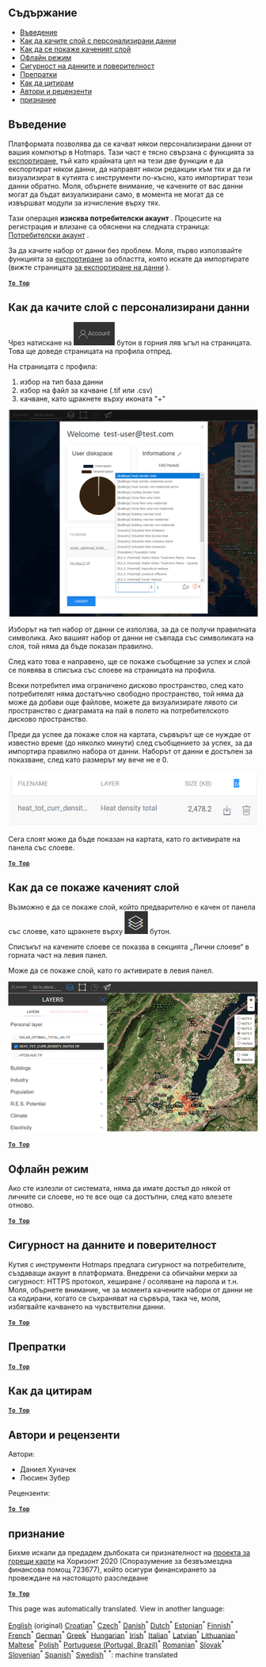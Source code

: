 <h2> Съдържание </h2><ul><li> <a href="#Introduction">Въведение</a> </li><li> <a href="#How-to-upload-a-layer-with-custom-data">Как да качите слой с персонализирани данни</a> </li><li> <a href="#How-to-display-an-uploaded-layer">Как да се покаже каченият слой</a> </li><li> <a href="#Offline-mode">Офлайн режим</a> </li><li> <a href="#Data-security-and-privacy">Сигурност на данните и поверителност</a> </li><li> <a href="#References">Препратки</a> </li><li> <a href="#How-to-cite">Как да цитирам</a> </li><li> <a href="#Authors-and-reviewers">Автори и рецензенти</a> </li><li> <a href="#Acknowledgement">признание</a> </li></ul><h2> Въведение </h2><p> Платформата позволява да се качват някои персонализирани данни от вашия компютър в Hotmaps. Тази част е тясно свързана с функцията за <a href="bg-Data-export-functionalities">експортиране,</a> тъй като крайната цел на тези две функции е да експортират някои данни, да направят някои редакции към тях и да ги визуализират в кутията с инструменти по-късно, като импортират тези данни обратно. Моля, обърнете внимание, че качените от вас данни могат да бъдат визуализирани само, в момента не могат да се извършват модули за изчисление върху тях. </p><p> Тази операция <strong>изисква потребителски акаунт</strong> . Процесите на регистрация и влизане са обяснени на следната страница: <a href="bg-Introduction-to-user-interface#Connect">Потребителски акаунт</a> . </p><p> За да качите набор от данни без проблем. Моля, първо използвайте функцията за <a href="bg-Data-export-functionalities">експортиране</a> за областта, която искате да импортирате (вижте страницата <a href="bg-Data-export-functionalities">за експортиране на данни</a> ). </p><p><ins> <code><strong><a href="#table-of-contents">To Top</a></strong></code> </ins> </p><h2> Как да качите слой с персонализирани данни </h2><p> Чрез натискане на <img alt="бутон за сметка" src="images/account-btn.png"/> бутон в горния ляв ъгъл на страницата. Това ще доведе страницата на профила отпред. </p><p> На страницата с профила: </p><ol><li> избор на тип база данни </li><li> избор на файл за качване (.tif или .csv) </li><li> качване, като щракнете върху иконата "+" </li></ol><p><img alt="качване на страницата на профила" src="images/profile-upload.png"/></p><p> Изборът на тип набор от данни се използва, за да се получи правилната символика. Ако вашият набор от данни не съвпада със символиката на слоя, той няма да бъде показан правилно. </p><p> След като това е направено, ще се покаже съобщение за успех и слой се появява в списъка със слоеве на страницата на профила. </p><p> Всеки потребител има ограничено дисково пространство, след като потребителят няма достатъчно свободно пространство, той няма да може да добави още файлове, можете да визуализирате лявото си пространство с диаграмата на пай в полето на потребителското дисково пространство. </p><p> Преди да успее да покаже слоя на картата, сървърът ще се нуждае от известно време (до няколко минути) след съобщението за успех, за да импортира правилно набора от данни. Наборът от данни е достъпен за показване, след като размерът му вече не е 0. </p><p><img alt="upload_complete" src="images/upload_complete.png"/></p><p> Сега слоят може да бъде показан на картата, като го активирате на панела със слоеве. </p><p><ins> <code><strong><a href="#table-of-contents">To Top</a></strong></code> </ins> </p><h2> Как да се покаже каченият слой </h2><p> Възможно е да се покаже слой, който предварително е качен от панела със слоеве, като щракнете върху <img alt="бутон слоеве" src="images/layers-btn.png"/> бутон. </p><p> Списъкът на качените слоеве се показва в секцията „Лични слоеве“ в горната част на левия панел. </p><p> Може да се покаже слой, като го активирате в левия панел. </p><p><img alt="качване на дисплейния слой" src="images/upload-layers.png"/></p><p><ins> <code><strong><a href="#table-of-contents">To Top</a></strong></code> </ins> </p><h2> Офлайн режим </h2><p> Ако сте излезли от системата, няма да имате достъп до някой от личните си слоеве, но те все още са достъпни, след като влезете отново. </p><p><ins> <code><strong><a href="#table-of-contents">To Top</a></strong></code> </ins> </p><h2> Сигурност на данните и поверителност </h2><p> Кутия с инструменти Hotmaps предлага сигурност на потребителите, създаващи акаунт в платформата. Внедрени са обичайни мерки за сигурност: HTTPS протокол, хеширане / осоляване на парола и т.н. Моля, обърнете внимание, че за момента качените набори от данни не са кодирани, когато се съхраняват на сървъра, така че, моля, избягвайте качването на чувствителни данни. </p><p><ins> <code><strong><a href="#table-of-contents">To Top</a></strong></code> </ins> </p><h2> Препратки </h2><p><ins> <code><strong><a href="#table-of-contents">To Top</a></strong></code> </ins> </p><h2> Как да цитирам </h2><p><ins> <code><strong><a href="#table-of-contents">To Top</a></strong></code> </ins> </p><h2> Автори и рецензенти </h2><p> Автори: </p><ul><li> Даниел Хуначек </li><li> Люсиен Зубер </li></ul><p> Рецензенти: </p><p><ins> <code><strong><a href="#table-of-contents">To Top</a></strong></code> </ins> </p><h2> признание </h2><p> Бихме искали да предадем дълбоката си признателност на <a href="https://www.hotmaps-project.eu">проекта за горещи карти</a> на Хоризонт 2020 (Споразумение за безвъзмездна финансова помощ 723677), който осигури финансирането за провеждане на настоящото разследване </p><p><ins> <code><strong><a href="#table-of-contents">To Top</a></strong></code> </ins> </p>

This page was automatically translated. View in another language:

[English](en-Data-upload-functionalities) (original)  [Croatian](hr-Data-upload-functionalities)<sup>\*</sup> [Czech](cs-Data-upload-functionalities)<sup>\*</sup> [Danish](da-Data-upload-functionalities)<sup>\*</sup> [Dutch](nl-Data-upload-functionalities)<sup>\*</sup> [Estonian](et-Data-upload-functionalities)<sup>\*</sup> [Finnish](fi-Data-upload-functionalities)<sup>\*</sup> [French](fr-Data-upload-functionalities)<sup>\*</sup> [German](de-Data-upload-functionalities)<sup>\*</sup> [Greek](el-Data-upload-functionalities)<sup>\*</sup> [Hungarian](hu-Data-upload-functionalities)<sup>\*</sup> [Irish](ga-Data-upload-functionalities)<sup>\*</sup> [Italian](it-Data-upload-functionalities)<sup>\*</sup> [Latvian](lv-Data-upload-functionalities)<sup>\*</sup> [Lithuanian](lt-Data-upload-functionalities)<sup>\*</sup> [Maltese](mt-Data-upload-functionalities)<sup>\*</sup> [Polish](pl-Data-upload-functionalities)<sup>\*</sup> [Portuguese (Portugal, Brazil)](pt-Data-upload-functionalities)<sup>\*</sup> [Romanian](ro-Data-upload-functionalities)<sup>\*</sup> [Slovak](sk-Data-upload-functionalities)<sup>\*</sup> [Slovenian](sl-Data-upload-functionalities)<sup>\*</sup> [Spanish](es-Data-upload-functionalities)<sup>\*</sup> [Swedish](sv-Data-upload-functionalities)<sup>\*</sup>
<sup>\*</sup>: machine translated
